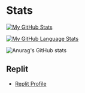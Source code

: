 # Stats

[![My GitHub Stats](https://github-readme-stats.vercel.app/api/?username=Mr-Cuda&count_private=true&theme=tokyonight&showicons=true)]()


[![My GitHub Language Stats](https://github-readme-stats.vercel.app/api/top-langs/?username=Mr-Cuda&langs_count=5&theme=tokyonight)]()


![Anurag's GitHub stats](https://github-readme-stats.vercel.app/api?username=Mr-Cuda&show_icons=true)


## Replit


- [Replit Profile](https://replit.com/@MrCuda)
